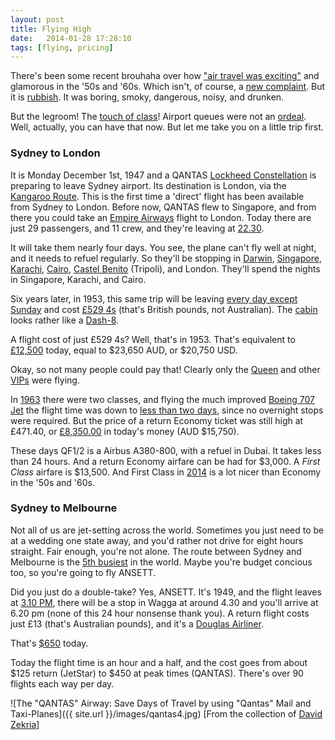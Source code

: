 ```yaml
---
layout: post
title: Flying High
date:   2014-01-28 17:28:10
tags: [flying, pricing]
---
```


There's been some recent brouhaha over how ["air travel was exciting"](http://www.businessinsider.com.au/25-photos-from-golden-age-of-aviation-2013-7?op=1#passengers-aboard-a-boeing-747-enjoy-the-spacious-economy-class-configuration-date-unknown-24) and glamorous in the '50s and '60s. Which isn't, of course, a [new complaint](http://online.wsj.com/news/articles/SB10001424052748704684604575380992283473182). But it is [rubbish](http://www.fastcodesign.com/3022215/terminal-velocity/what-it-was-really-like-to-fly-during-the-golden-age-of-travel#3). It was boring, smoky, dangerous, noisy, and drunken.

But the legroom! The [touch of class](http://s.wsj.net/public/resources/images/PJ-AW097_MIDSEA_DV_20100721200627.jpg)! Airport queues were not an [ordeal](http://www.huffingtonpost.com/news/tsa). Well, actually, you can have that now. But let me take you on a little trip first.

### Sydney to London

It is Monday December 1st, 1947 and a QANTAS [Lockheed Constellation](http://en.wikipedia.org/wiki/Lockheed_Constellation) is preparing to leave Sydney airport. Its destination is London, via the [Kangaroo Route](http://en.wikipedia.org/wiki/Kangaroo_Route). This is the first time a 'direct' flight has been available from Sydney to London. Before now, QANTAS flew to Singapore, and from there you could take an [Empire Airways](http://www.timetableimages.com/ttimages/complete/qf39) flight to London. Today there are just 29 passengers, and 11 crew, and they're leaving at [22.30](http://www.timetableimages.com/ttimages/complete/qf48/qf48-2.jpg).

It will take them nearly four days. You see, the plane can't fly well at night, and it needs to refuel regularly. So they'll be stopping in [Darwin](http://en.wikipedia.org/wiki/Darwin,_Northern_Territory), [Singapore](http://en.wikipedia.org/wiki/Singapore), [Karachi](http://en.wikipedia.org/wiki/Karachi), [Cairo](http://en.wikipedia.org/wiki/Cairo), [Castel Benito](http://en.wikipedia.org/wiki/Castel_Benito) (Tripoli), and London. They'll spend the nights in Singapore, Karachi, and Cairo.

Six years later, in 1953, this same trip will be leaving [every day except Sunday](http://www.timetableimages.com/ttimages/complete/qf53/qf53-2.jpg) and cost [£529 4s](http://www.timetableimages.com/ttimages/complete/qf53/qf53-6.jpg) (that's British pounds, not Australian). The [cabin](http://www.aussieairliners.org/dc-3/vh-anh/vhanh.html) looks rather like a [Dash-8](http://www.flickr.com/photos/brandon301095/6837910940/).

A flight cost of just £529 4s? Well, that's in 1953. That's equivalent to [£12,500](http://www.measuringworth.com/ppoweruk/result.php?use%5B%5D=CPI&use%5B%5D=NOMINALEARN&year_early=1953&pound71=529&shilling71=4&pence71=&amount=529.2&year_source=1953&year_result=2012) today, equal to $23,650 AUD, or $20,750 USD.

Okay, so not many people could pay that! Clearly only the [Queen](http://www.aussieairliners.org/l-1049/vh-eaf/1802.072.html) and other [VIPs](http://www.aussieairliners.org/l-1049/vh-eag/1802.084.html) were flying.

In [1963](http://www.aussieairliners.org/l-1049/vh-eag/1802.084.html) there were two classes, and flying the much improved [Boeing 707 Jet](http://www.aussieairliners.org/b-707q/vh-eba/4604.846.html) the flight time was down to [less than two days](http://www.timetableimages.com/ttimages/complete/qf63/qf63-03.jpg), since no overnight stops were required. But the price of a return Economy ticket was still high at £471.40, or [£8,350.00](http://www.measuringworth.com/ppoweruk/result.php?use%5B%5D=CPI&use%5B%5D=NOMINALEARN&year_early=1963&pound71=471&shilling71=4&pence71=&amount=471.2&year_source=1963&year_result=2012) in today's money (AUD $15,750).

These days QF1/2 is a Airbus A380-800, with a refuel in Dubai. It takes less than 24 hours. And a return Economy airfare can be had for $3,000. A *First Class* airfare is $13,500. And First Class in [2014](http://boardingarea.wpengine.netdna-cdn.com/onemileatatime/files/2013/02/IMG_2188.jpg) is a lot nicer than Economy in the '50s and '60s.

### Sydney to Melbourne

Not all of us are jet-setting across the world. Sometimes you just need to be at a wedding one state away, and you'd rather not drive for eight hours straight. Fair enough, you're not alone. The route between Sydney and Melbourne is the [5th busiest](http://en.wikipedia.org/wiki/World's_busiest_passenger_air_routes) in the world. Maybe you're budget concious too, so you're going to fly ANSETT.

Did you just do a double-take? Yes, ANSETT. It's 1949, and the flight leaves at [3.10 PM](http://www.timetableimages.com/ttimages/complete/an49/an49-2.jpg), there will be a stop in Wagga at around 4.30 and you'll arrive at 6.20 pm (none of this 24 hour nonsense thank you). A return flight costs just £13 (that's Australian pounds), and it's a [Douglas Airliner](http://www.aussieairliners.org/dc-3/vh-anh/0250.127.html).

That's [$650](http://www.rba.gov.au/calculator/annualPreDecimal.html) today.

Today the flight time is an hour and a half, and the cost goes from about $125 return (JetStar) to $450 at peak times (QANTAS). There's over 90 flights each way per day.

![The "QANTAS" Airway: Save Days of Travel by using "Qantas" Mail and Taxi-Planes]({{ site.url }}/images/qantas4.jpg)
[From the collection of [David Zekria](http://www.timetableimages.com/ttimages/qantas4.htm)]


